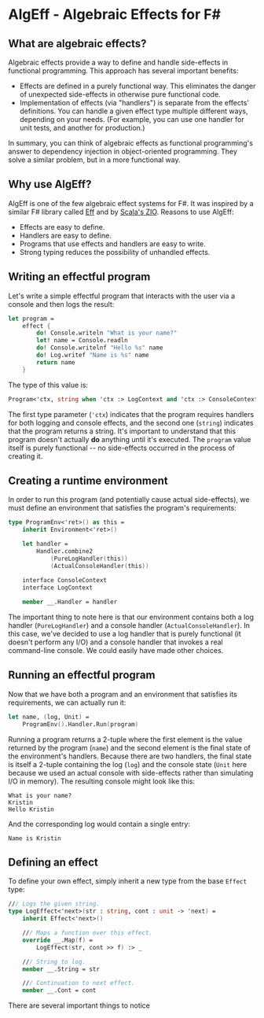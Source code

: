 # AlgEff - Algebraic Effects for F#
## What are algebraic effects?
Algebraic effects provide a way to define and handle side-effects in  functional programming. This approach has several important benefits:
* Effects are defined in a purely functional way. This eliminates the danger of unexpected side-effects in otherwise pure functional code.
* Implementation of effects (via "handlers") is separate from the effects' definitions. You can handle a given effect type multiple different ways, depending on your needs. (For example, you can use one handler for unit tests, and another for production.)

In summary, you can think of algebraic effects as functional programming's answer to dependency injection in object-oriented programming. They solve a similar problem, but in a more functional way.
## Why use AlgEff?
AlgEff is one of the few algebraic effect systems for F#. It was inspired by a similar F# library called [Eff](https://github.com/palladin/Eff) and by [Scala's ZIO](https://zio.dev/). Reasons to use AlgEff:
* Effects are easy to define.
* Handlers are easy to define.
* Programs that use effects and handlers are easy to write.
* Strong typing reduces the possibility of unhandled effects.
## Writing an effectful program
Let's write a simple effectful program that interacts with the user via a console and then logs the result:
```fsharp
let program =
    effect {
        do! Console.writeln "What is your name?"
        let! name = Console.readln
        do! Console.writelnf "Hello %s" name
        do! Log.writef "Name is %s" name
        return name
    }
```
The type of this value is:
```fsharp
Program<'ctx, string when 'ctx :> LogContext and 'ctx :> ConsoleContext>
```
The first type parameter (`'ctx`) indicates that the program requires handlers for both logging and console effects, and the second one (`string`) indicates that the program returns a string. It's important to understand that this program doesn't actually **do** anything until it's executed. The `program` value itself is purely functional -- no side-effects occurred in the process of creating it.
## Creating a runtime environment
In order to run this program (and potentially cause actual side-effects), we must define an environment that satisfies the program's requirements:
```fsharp
type ProgramEnv<'ret>() as this =
    inherit Environment<'ret>()

    let handler =
        Handler.combine2
            (PureLogHandler(this))
            (ActualConsoleHandler(this))
    
    interface ConsoleContext
    interface LogContext

    member __.Handler = handler
```
The important thing to note here is that our environment contains both a log handler (`PureLogHandler`) and a console handler (`ActualConsoleHandler`). In this case, we've decided to use a log handler that is purely functional (it doesn't perform any I/O) and a console handler that invokes a real command-line console. We could easily have made other choices.
## Running an effectful program
Now that we have both a program and an environment that satisfies its requirements, we can actually run it:
```fsharp
let name, (log, Unit) =
    ProgramEnv().Handler.Run(program)
```
Running a program returns a 2-tuple where the first element is the value returned by the program (`name`) and the second element is the final state of the environment's handlers. Because there are two handlers, the final state is itself a 2-tuple containing the log (`log`) and the console state (`Unit` here because we used an actual console with side-effects rather than simulating I/O in memory). The resulting console might look like this:
```
What is your name?
Kristin
Hello Kristin
```
And the corresponding log would contain a single entry:
```
Name is Kristin
```
## Defining an effect
To define your own effect, simply inherit a new type from the base `Effect` type:
```fsharp
/// Logs the given string.
type LogEffect<'next>(str : string, cont : unit -> 'next) =
    inherit Effect<'next>()

    /// Maps a function over this effect.
    override __.Map(f) =
        LogEffect(str, cont >> f) :> _

    /// String to log.
    member __.String = str

    /// Continuation to next effect.
    member __.Cont = cont
```
There are several important things to notice 
<!--stackedit_data:
eyJoaXN0b3J5IjpbLTEwNjkyOTY4MDQsLTYxMzY4MzMwNCwxNj
c5Mjk4NTkwLDM1NjMzODQzOSwtMTYyMTM5NzEzOF19
-->